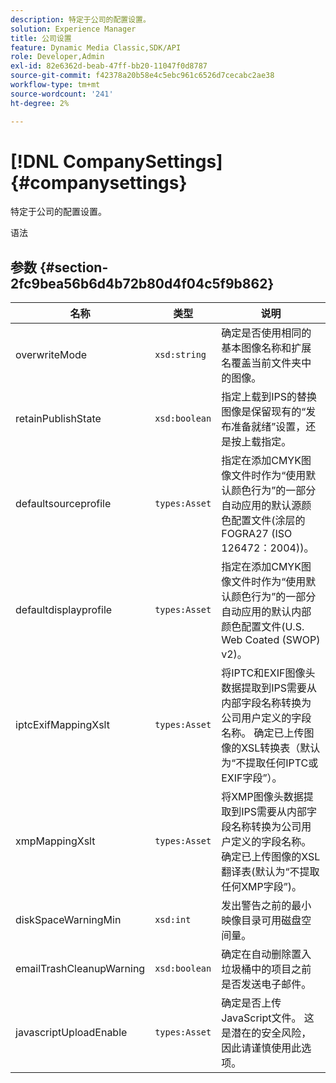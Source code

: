 ```yaml
---
description: 特定于公司的配置设置。
solution: Experience Manager
title: 公司设置
feature: Dynamic Media Classic,SDK/API
role: Developer,Admin
exl-id: 82e6362d-beab-47ff-bb20-11047f0d8787
source-git-commit: f42378a20b58e4c5ebc961c6526d7cecabc2ae38
workflow-type: tm+mt
source-wordcount: '241'
ht-degree: 2%

---
```


# [!DNL CompanySettings]{#companysettings}

特定于公司的配置设置。

语法

## 参数 {#section-2fc9bea56b6d4b72b80d4f04c5f9b862}

| 名称 | 类型 | 说明 |
|---|---|---|
| overwriteMode | `xsd:string` | 确定是否使用相同的基本图像名称和扩展名覆盖当前文件夹中的图像。 |
| retainPublishState | `xsd:boolean` | 指定上载到IPS的替换图像是保留现有的“发布准备就绪”设置，还是按上载指定。 |
| defaultsourceprofile | `types:Asset` | 指定在添加CMYK图像文件时作为“使用默认颜色行为”的一部分自动应用的默认源颜色配置文件(涂层的FOGRA27 (ISO 126472：2004))。 |
| defaultdisplayprofile | `types:Asset` | 指定在添加CMYK图像文件时作为“使用默认颜色行为”的一部分自动应用的默认内部颜色配置文件(U.S. Web Coated (SWOP) v2)。 |
| iptcExifMappingXslt | `types:Asset` | 将IPTC和EXIF图像头数据提取到IPS需要从内部字段名称转换为公司用户定义的字段名称。 确定已上传图像的XSL转换表（默认为“不提取任何IPTC或EXIF字段”）。 |
| xmpMappingXslt | `types:Asset` | 将XMP图像头数据提取到IPS需要从内部字段名称转换为公司用户定义的字段名称。 确定已上传图像的XSL翻译表(默认为“不提取任何XMP字段”)。 |
| diskSpaceWarningMin | `xsd:int` | 发出警告之前的最小映像目录可用磁盘空间量。 |
| emailTrashCleanupWarning | `xsd:boolean` | 确定在自动删除置入垃圾桶中的项目之前是否发送电子邮件。 |
| javascriptUploadEnable | `types:Asset` | 确定是否上传JavaScript文件。 这是潜在的安全风险，因此请谨慎使用此选项。 |
